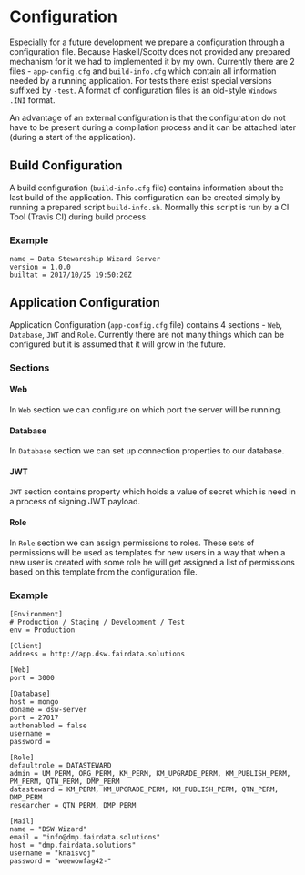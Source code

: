 # Configuration

Especially for a future development we prepare a configuration through a configuration file. Because Haskell/Scotty does not provided any prepared mechanism for it we had to implemented it by my own. Currently there are 2 files - `app-config.cfg` and `build-info.cfg` which contain all information needed by a running application. For tests there exist special versions suffixed by `-test`. A format of configuration files is an old-style `Windows .INI` format.

An advantage of an external configuration is that the configuration do not have to be present during a compilation process and it can be attached later (during a start of the application).

## Build Configuration

A build configuration (`build-info.cfg` file) contains information about the last build of the application. This configuration can be created simply by running a prepared script `build-info.sh`. Normally this script is run by a CI Tool (Travis CI) during build process.

### Example
```
name = Data Stewardship Wizard Server
version = 1.0.0
builtat = 2017/10/25 19:50:20Z
```

## Application Configuration

Application Configuration (`app-config.cfg` file) contains 4 sections - `Web`, `Database`, `JWT` and `Role`. Currently there are not many things which can be configured but it is assumed that it will grow in the future.

### Sections

#### Web
In `Web` section we can configure on which port the server will be running.

#### Database

In `Database` section we can set up connection properties to our database.

#### JWT
`JWT` section contains property which holds a value of secret which is need in a process of signing JWT payload.

#### Role

In `Role` section we can assign permissions to roles. These sets of permissions will be used as templates for new users in a way that when a new user is created with some role he will get assigned a list of permissions based on this template from the configuration file.


### Example
```
[Environment]
# Production / Staging / Development / Test
env = Production

[Client]
address = http://app.dsw.fairdata.solutions

[Web]
port = 3000

[Database]
host = mongo
dbname = dsw-server
port = 27017
authenabled = false
username =
password =

[Role]
defaultrole = DATASTEWARD
admin = UM_PERM, ORG_PERM, KM_PERM, KM_UPGRADE_PERM, KM_PUBLISH_PERM, PM_PERM, QTN_PERM, DMP_PERM
datasteward = KM_PERM, KM_UPGRADE_PERM, KM_PUBLISH_PERM, QTN_PERM, DMP_PERM
researcher = QTN_PERM, DMP_PERM

[Mail]
name = "DSW Wizard"
email = "info@dmp.fairdata.solutions"
host = "dmp.fairdata.solutions"
username = "knaisvoj"
password = "weewowfag42-"
```
